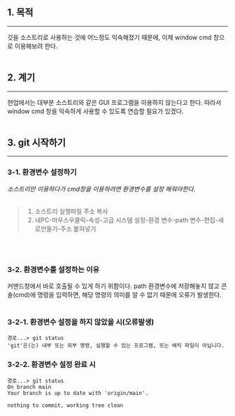 ## 1. 목적
***
깃을 소스트리로 사용하는 것에 어느정도 익숙해졌기 때문에, 이제 window cmd 창으로 이용해보려 한다.
<br><br>

## 2. 계기
***
현업에서는 대부분 소스트리와 같은 GUI 프로그램을 이용하지 않는다고 한다. 따라서 window cmd 창을 익숙하게 사용할 수 있도록 연습할 필요가 있겠다.
<br><br>

## 3. git 시작하기
***

### **3-1. 환경변수 설정하기**

*소스트리만 이용하다가 cmd창을 이용하려면 환경변수를 설정 해줘야한다.*
<br><br>

>1. 소스트리 실행파일 주소 복사 
>2. 내PC-마우스우클릭-속성-고급 시스템 설정-환경 변수-path 변수-편집-새로만들기-주소 붙혀넣기

<br><br>

### **3-2. 환경변수를 설정하는 이유**
커맨드창에서 바로 호출될 수 있게 하기 위함이다. path 환경변수에 저장해놓지 않고 콘솔(cmd)에 명령을 입력하면, 해당 명령의 의미를 알 수 없기 때문에 오류가 발생한다.
<br><br>

### **3-2-1. 환경변수 설정을 하지 않았을 시(오류발생)**
```
경로...> git status
'git'은(는) 내부 또는 외부 명령, 실행할 수 있는 프로그램, 또는 배치 파일이 아닙니다.
```

### **3-2-2. 환경변수 설정 완료 시**
```
경로...> git status
On branch main
Your branch is up to date with 'origin/main'.

nothing to commit, working tree clean
```
